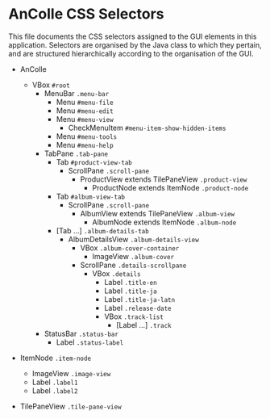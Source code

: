 # AnColle CSS Selectors

This file documents the CSS selectors assigned to the GUI elements in this
application. Selectors are organised by the Java class to which they pertain,
and are structured hierarchically according to the organisation of the GUI.

- AnColle
    - VBox `#root`
        - MenuBar `.menu-bar`
            - Menu `#menu-file`
            - Menu `#menu-edit`
            - Menu `#menu-view`
                - CheckMenuItem `#menu-item-show-hidden-items`
            - Menu `#menu-tools`
            - Menu `#menu-help`
        - TabPane `.tab-pane`
            - Tab `#product-view-tab`
                - ScrollPane `.scroll-pane`
                    - ProductView extends TilePaneView `.product-view`
                        - ProductNode extends ItemNode `.product-node`
            - Tab `#album-view-tab`
                - ScrollPane `.scroll-pane`
                    - AlbumView extends TilePaneView `.album-view`
                        - AlbumNode extends ItemNode `.album-node`
            - [Tab ...] `.album-details-tab`
                - AlbumDetailsView `.album-details-view`
                    - VBox `.album-cover-container`
                        - ImageView `.album-cover`
                    - ScrollPane `.details-scrollpane`
                        - VBox `.details`
                            - Label `.title-en`
                            - Label `.title-ja`
                            - Label `.title-ja-latn`
                            - Label `.release-date`
                            - VBox `.track-list`
                                - [Label ...] `.track`
        - StatusBar `.status-bar`
            - Label `.status-label`

- ItemNode `.item-node`
    - ImageView `.image-view`
    - Label `.label1`
    - Label `.label2`

- TilePaneView `.tile-pane-view`
